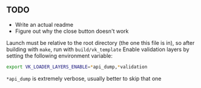 ## TODO
* Write an actual readme
* Figure out why the close button doesn't work

Launch must be relative to the root directory (the one this file is in), so after building with `make`, run with `build/vk_template`
Enable validation layers by setting the following environment variable:
```sh
export VK_LOADER_LAYERS_ENABLE=*api_dump,*validation
```
`*api_dump` is extremely verbose, usually better to skip that one

